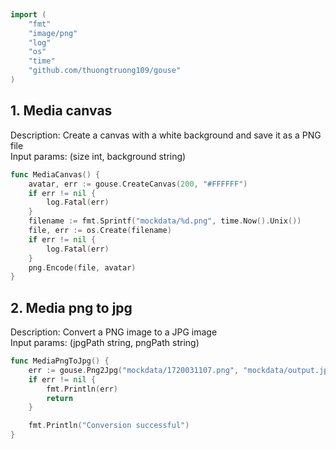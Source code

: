 
# <Badge style='font-size: 1.8rem; text-shadow: 1px 1px 2px rgba(0, 0, 0, 0.3); padding: 0.35rem 0.75rem 0.35rem 0;' type='info' text='🔖 Media' />


```go
import (
	"fmt"
	"image/png"
	"log"
	"os"
	"time"
	"github.com/thuongtruong109/gouse"
)
```

## 1. Media canvas

Description: Create a canvas with a white background and save it as a PNG file<br>Input params: (size int, background string)<br>

```go
func MediaCanvas() {
	avatar, err := gouse.CreateCanvas(200, "#FFFFFF")
	if err != nil {
		log.Fatal(err)
	}
	filename := fmt.Sprintf("mockdata/%d.png", time.Now().Unix())
	file, err := os.Create(filename)
	if err != nil {
		log.Fatal(err)
	}
	png.Encode(file, avatar)
}
```

## 2. Media png to jpg

Description: Convert a PNG image to a JPG image<br>Input params: (jpgPath string, pngPath string)<br>

```go
func MediaPngToJpg() {
	err := gouse.Png2Jpg("mockdata/1720031107.png", "mockdata/output.jpg")
	if err != nil {
		fmt.Println(err)
		return
	}

	fmt.Println("Conversion successful")
}
```
